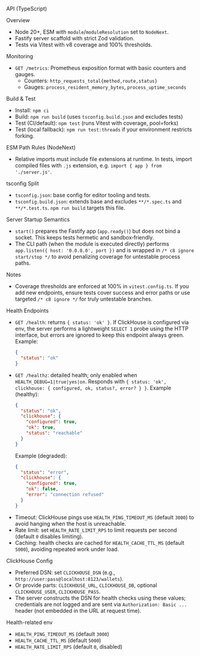 API (TypeScript)

Overview
- Node 20+, ESM with `module`/`moduleResolution` set to `NodeNext`.
- Fastify server scaffold with strict Zod validation.
- Tests via Vitest with v8 coverage and 100% thresholds.

Monitoring
- `GET /metrics`: Prometheus exposition format with basic counters and gauges.
  - Counters: `http_requests_total{method,route,status}`
  - Gauges: `process_resident_memory_bytes`, `process_uptime_seconds`

Build & Test
- Install: `npm ci`
- Build: `npm run build` (uses `tsconfig.build.json` and excludes tests)
- Test (CI/default): `npm test` (runs Vitest with coverage, pool=forks)
- Test (local fallback): `npm run test:threads` if your environment restricts forking.

ESM Path Rules (NodeNext)
- Relative imports must include file extensions at runtime. In tests, import compiled files with `.js` extension, e.g. `import { app } from './server.js'`.

tsconfig Split
- `tsconfig.json`: base config for editor tooling and tests.
- `tsconfig.build.json`: extends base and excludes `**/*.spec.ts` and `**/*.test.ts`. `npm run build` targets this file.

Server Startup Semantics
- `start()` prepares the Fastify app (`app.ready()`) but does not bind a socket. This keeps tests hermetic and sandbox‑friendly.
- The CLI path (when the module is executed directly) performs `app.listen({ host: '0.0.0.0', port })` and is wrapped in `/* c8 ignore start/stop */` to avoid penalizing coverage for untestable process paths.

Notes
- Coverage thresholds are enforced at 100% in `vitest.config.ts`. If you add new endpoints, ensure tests cover success and error paths or use targeted `/* c8 ignore */` for truly untestable branches.

Health Endpoints
- `GET /health`: returns `{ status: 'ok' }`. If ClickHouse is configured via env, the server performs a lightweight `SELECT 1` probe using the HTTP interface, but errors are ignored to keep this endpoint always green.
  Example:
  ```json
  {
    "status": "ok"
  }
  ```
- `GET /healthz`: detailed health; only enabled when `HEALTH_DEBUG=1|true|yes|on`. Responds with `{ status: 'ok', clickhouse: { configured, ok, status?, error? } }`.
  Example (healthy):
  ```json
  {
    "status": "ok",
    "clickhouse": {
      "configured": true,
      "ok": true,
      "status": "reachable"
    }
  }
  ```
  Example (degraded):
  ```json
  {
    "status": "error",
    "clickhouse": {
      "configured": true,
      "ok": false,
      "error": "connection refused"
    }
  }
  ```
 - Timeout: ClickHouse pings use `HEALTH_PING_TIMEOUT_MS` (default `3000`) to avoid hanging when the host is unreachable.
 - Rate limit: set `HEALTH_RATE_LIMIT_RPS` to limit requests per second (default `0` disables limiting).
 - Caching: health checks are cached for `HEALTH_CACHE_TTL_MS` (default `5000`), avoiding repeated work under load.

ClickHouse Config
- Preferred DSN: set `CLICKHOUSE_DSN` (e.g., `http://user:pass@localhost:8123/wallets`).
- Or provide parts: `CLICKHOUSE_URL`, `CLICKHOUSE_DB`, optional `CLICKHOUSE_USER`, `CLICKHOUSE_PASS`.
- The server constructs the DSN for health checks using these values; credentials are not logged and are sent via `Authorization: Basic ...` header (not embedded in the URL at request time).
 
Health-related env
- `HEALTH_PING_TIMEOUT_MS` (default `3000`)
- `HEALTH_CACHE_TTL_MS` (default `5000`)
- `HEALTH_RATE_LIMIT_RPS` (default `0`, disabled)
